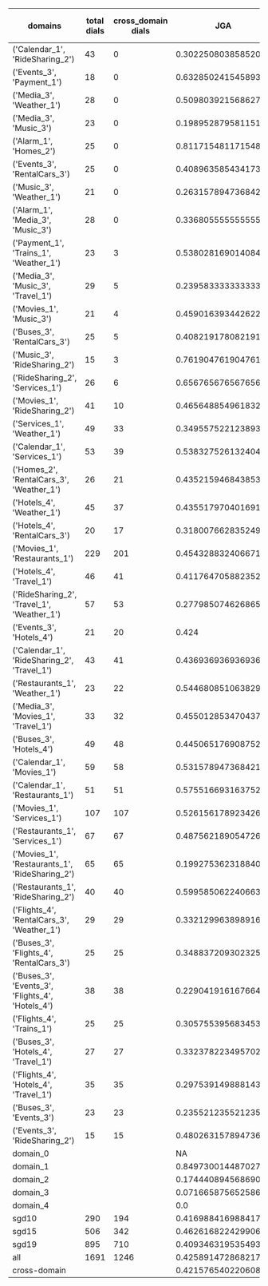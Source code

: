 | domains                                          |   total dials |   cross_domain dials | JGA                 | RSA                | TA                 | CDTA                 |   total turns |   cross-domain turns |
|--------------------------------------------------|---------------|----------------------|---------------------|--------------------|--------------------|----------------------|---------------|----------------------|
| ('Calendar_1', 'RideSharing_2')                  |            43 |                    0 | 0.3022508038585209  | 0.6603174603174595 | 0.8102893890675241 | NA                   |           311 |                    0 |
| ('Events_3', 'Payment_1')                        |            18 |                    0 | 0.6328502415458938  | 0.9225193427454738 | 0.9371980676328503 | NA                   |           207 |                    0 |
| ('Media_3', 'Weather_1')                         |            28 |                    0 | 0.5098039215686274  | 0.8107329842931938 | 0.8970588235294118 | NA                   |           204 |                    0 |
| ('Media_3', 'Music_3')                           |            23 |                    0 | 0.19895287958115182 | 0.6146249002394255 | 0.7329842931937173 | NA                   |           191 |                    0 |
| ('Alarm_1', 'Homes_2')                           |            25 |                    0 | 0.8117154811715481  | 0.9419068504594822 | 0.9539748953974896 | NA                   |           239 |                    0 |
| ('Events_3', 'RentalCars_3')                     |            25 |                    0 | 0.40896358543417366 | 0.8159199623905499 | 0.8235294117647058 | NA                   |           357 |                    0 |
| ('Music_3', 'Weather_1')                         |            21 |                    0 | 0.2631578947368421  | 0.664548641542506  | 0.8245614035087719 | NA                   |           171 |                    0 |
| ('Alarm_1', 'Media_3', 'Music_3')                |            28 |                    0 | 0.3368055555555556  | 0.7078086915165567 | 0.8090277777777778 | NA                   |           288 |                    0 |
| ('Payment_1', 'Trains_1', 'Weather_1')           |            23 |                    3 | 0.5380281690140845  | 0.9166876867023493 | 0.8901408450704226 | 0.3333333333333333   |           355 |                    3 |
| ('Media_3', 'Music_3', 'Travel_1')               |            29 |                    5 | 0.23958333333333334 | 0.7274030238607899 | 0.8255208333333334 | 0.0                  |           384 |                    5 |
| ('Movies_1', 'Music_3')                          |            21 |                    4 | 0.45901639344262296 | 0.8123152709359603 | 0.8469945355191257 | 0.5                  |           183 |                    4 |
| ('Buses_3', 'RentalCars_3')                      |            25 |                    5 | 0.40821917808219177 | 0.859635076915529  | 0.8712328767123287 | 0.0                  |           365 |                    5 |
| ('Music_3', 'RideSharing_2')                     |            15 |                    3 | 0.7619047619047619  | 0.9392266126308678 | 0.9319727891156463 | 0.6666666666666666   |           147 |                    3 |
| ('RideSharing_2', 'Services_1')                  |            26 |                    6 | 0.6567656765676567  | 0.9276239907727802 | 0.9240924092409241 | 0.0                  |           303 |                    6 |
| ('Movies_1', 'RideSharing_2')                    |            41 |                   10 | 0.46564885496183206 | 0.8512064772145412 | 0.8625954198473282 | 0.0                  |           393 |                   10 |
| ('Services_1', 'Weather_1')                      |            49 |                   33 | 0.3495575221238938  | 0.7880784708249493 | 0.831858407079646  | 0.25                 |           452 |                   48 |
| ('Calendar_1', 'Services_1')                     |            53 |                   39 | 0.5383275261324042  | 0.8633089133089135 | 0.8292682926829268 | 0.14285714285714285  |           574 |                   49 |
| ('Homes_2', 'RentalCars_3', 'Weather_1')         |            26 |                   21 | 0.43521594684385384 | 0.8524145021645033 | 0.8039867109634552 | 0.45454545454545453  |           301 |                   22 |
| ('Hotels_4', 'Weather_1')                        |            45 |                   37 | 0.4355179704016913  | 0.8592439058956922 | 0.8731501057082452 | 0.10810810810810811  |           473 |                   37 |
| ('Hotels_4', 'RentalCars_3')                     |            20 |                   17 | 0.31800766283524906 | 0.8242540146154598 | 0.896551724137931  | 0.0                  |           261 |                   17 |
| ('Movies_1', 'Restaurants_1')                    |           229 |                  201 | 0.45432883240667193 | 0.8530306425191619 | 0.8204924543288324 | 0.15613382899628253  |          2518 |                  269 |
| ('Hotels_4', 'Travel_1')                         |            46 |                   41 | 0.4117647058823529  | 0.8061502758273098 | 0.8461538461538461 | 0.2682926829268293   |           442 |                   41 |
| ('RideSharing_2', 'Travel_1', 'Weather_1')       |            57 |                   53 | 0.27798507462686567 | 0.7728509683443279 | 0.7947761194029851 | 0.14102564102564102  |           536 |                   78 |
| ('Events_3', 'Hotels_4')                         |            21 |                   20 | 0.424               | 0.798476476641034  | 0.832              | 0.5                  |           250 |                   20 |
| ('Calendar_1', 'RideSharing_2', 'Travel_1')      |            43 |                   41 | 0.4369369369369369  | 0.7869841269841282 | 0.8400900900900901 | 0.024390243902439025 |           444 |                   41 |
| ('Restaurants_1', 'Weather_1')                   |            23 |                   22 | 0.5446808510638298  | 0.8817188983855647 | 0.9148936170212766 | 0.391304347826087    |           235 |                   23 |
| ('Media_3', 'Movies_1', 'Travel_1')              |            33 |                   32 | 0.455012853470437   | 0.852903797310806  | 0.8920308483290489 | 0.59375              |           389 |                   32 |
| ('Buses_3', 'Hotels_4')                          |            49 |                   48 | 0.4450651769087523  | 0.831998777366424  | 0.819366852886406  | 0.0625               |           537 |                   48 |
| ('Calendar_1', 'Movies_1')                       |            59 |                   58 | 0.531578947368421   | 0.8550478947974315 | 0.8105263157894737 | 0.08695652173913043  |           570 |                   69 |
| ('Calendar_1', 'Restaurants_1')                  |            51 |                   51 | 0.575516693163752   | 0.9110704811462382 | 0.8696343402225755 | 0.26666666666666666  |           629 |                   60 |
| ('Movies_1', 'Services_1')                       |           107 |                  107 | 0.5261561789234268  | 0.8781241038593998 | 0.8544351781652767 | 0.30808080808080807  |          1319 |                  198 |
| ('Restaurants_1', 'Services_1')                  |            67 |                   67 | 0.48756218905472637 | 0.8838966731713649 | 0.8189054726368159 | 0.15151515151515152  |          1005 |                  132 |
| ('Movies_1', 'Restaurants_1', 'RideSharing_2')   |            65 |                   65 | 0.19927536231884058 | 0.7414492407646555 | 0.7581521739130435 | 0.09248554913294797  |          1104 |                  173 |
| ('Restaurants_1', 'RideSharing_2')               |            40 |                   40 | 0.5995850622406639  | 0.9063770401054881 | 0.8838174273858921 | 0.0                  |           482 |                   40 |
| ('Flights_4', 'RentalCars_3', 'Weather_1')       |            29 |                   29 | 0.33212996389891697 | 0.8285171527818582 | 0.779783393501805  | 0.21428571428571427  |           277 |                   56 |
| ('Buses_3', 'Flights_4', 'RentalCars_3')         |            25 |                   25 | 0.3488372093023256  | 0.809800169412422  | 0.770764119601329  | 0.0425531914893617   |           301 |                   47 |
| ('Buses_3', 'Events_3', 'Flights_4', 'Hotels_4') |            38 |                   38 | 0.22904191616766467 | 0.7146976170469587 | 0.7440119760479041 | 0.19696969696969696  |           668 |                  132 |
| ('Flights_4', 'Trains_1')                        |            25 |                   25 | 0.3057553956834532  | 0.7968075723693704 | 0.8165467625899281 | 0.0                  |           278 |                   25 |
| ('Buses_3', 'Hotels_4', 'Travel_1')              |            27 |                   27 | 0.332378223495702   | 0.8161526386972822 | 0.7707736389684814 | 0.07407407407407407  |           349 |                   54 |
| ('Flights_4', 'Hotels_4', 'Travel_1')            |            35 |                   35 | 0.2975391498881432  | 0.80415557640382   | 0.7807606263982103 | 0.08823529411764706  |           447 |                   68 |
| ('Buses_3', 'Events_3')                          |            23 |                   23 | 0.23552123552123552 | 0.7293706624063763 | 0.7992277992277992 | 0.0                  |           259 |                   23 |
| ('Events_3', 'RideSharing_2')                    |            15 |                   15 | 0.48026315789473684 | 0.797442680776014  | 0.8223684210526315 | 0.0                  |           152 |                   15 |
| domain_0                                         |               |                      | NA                  | NA                 | NA                 | NA                   |             0 |                    0 |
| domain_1                                         |               |                      | 0.8497300144870276  | 0.9314144732980728 | 0.9340181746345319 | NA                   |          7593 |                    0 |
| domain_2                                         |               |                      | 0.1744408945686901  | 0.7767495552214069 | 0.7613418530351438 | 0.19069767441860466  |          9390 |                 1505 |
| domain_3                                         |               |                      | 0.07166587565258661 | 0.7419534585434673 | 0.77218794494542   | 0.02040816326530612  |          2107 |                  294 |
| domain_4                                         |               |                      | 0.0                 | 0.6305148557660343 | 0.7423076923076923 | 0.37037037037037035  |           260 |                   54 |
| sgd10                                            |           290 |                  194 | 0.416988416988417   | 0.8307435145536028 | 0.8494208494208494 | 0.18181818181818182  |          3108 |                  242 |
| sgd15                                            |           506 |                  342 | 0.46261682242990654 | 0.8310290637896259 | 0.8407620416966212 | 0.14601769911504425  |          5564 |                  452 |
| sgd19                                            |           895 |                  710 | 0.40934631953549355 | 0.8242482426054982 | 0.8187862895673347 | 0.17515099223468508  |         10678 |                 1159 |
| all                                              |          1691 |                 1246 | 0.42589147286821705 | 0.8272360259382906 | 0.8300258397932817 | 0.16891527253103075  |         19350 |                 1853 |
| cross-domain                                     |               |                      | 0.42157654022060803 | 0.8334097108895864 | 0.8229082593489373 | 0.16891527253103075  |         14868 |                 1853 |
